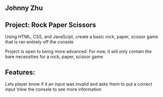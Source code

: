 ## Johnny Zhu
## Project: Rock Paper Scissors

Using HTML, CSS, and JavaScipt, create a basic rock, paper, scissor game that is ran entirely off the console

Project is open to being more advanced. For now, it will only contain the bare necessities for a rock, paper, scissor game

## Features:
Lets player know if it an input was invalid and asks them to put a correct input
View the console to see more information